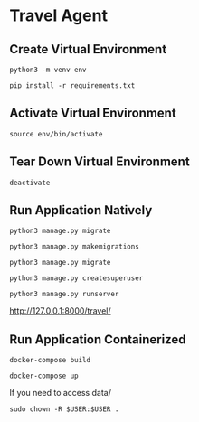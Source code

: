 # Travel Agent

## Create Virtual Environment
`python3 -m venv env`

`pip install -r requirements.txt`

## Activate Virtual Environment
`source env/bin/activate`

## Tear Down Virtual Environment
`deactivate`

## Run Application Natively

`python3 manage.py migrate`

`python3 manage.py makemigrations`

`python3 manage.py migrate`

`python3 manage.py createsuperuser`

`python3 manage.py runserver`

http://127.0.0.1:8000/travel/

## Run Application Containerized

`docker-compose build`

`docker-compose up`

If you need to access data/

`sudo chown -R $USER:$USER .`

